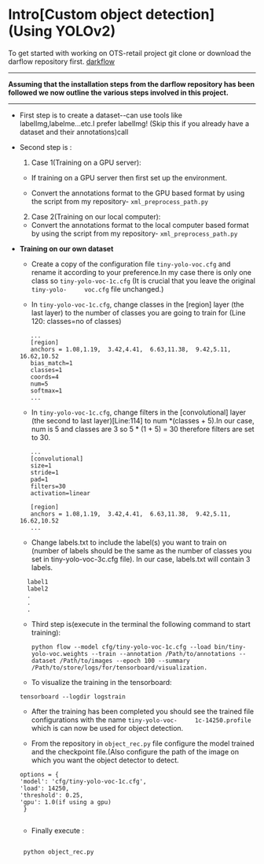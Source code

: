 # Intro[Custom object detection](Using YOLOv2)
To get started with working on OTS-retail project git clone or download the darflow repository first. [darkflow](https://github.com/thtrieu/darkflow.git)

---

**Assuming that the installation steps from the darflow repository has been followed we now outline the various steps involved in this project.**

---
- First step is to create a dataset--can use tools like labelImg,labelme...etc.I prefer labelImg! (Skip this if you already have a dataset and their annotations)call 

- Second step is :

  1. Case 1(Training on a GPU server):

    - If training on a GPU server then first set up the environment.

    - Convert the annotations format to the GPU based format by using the script from my repository- ```xml_preprocess_path.py```
   
   2. Case 2(Training on our local computer):
   
    - Convert the annotations format to the local computer based format by using the script from my repository- ```xml_preprocess_path.py```

- **Training on our own dataset**

     - Create a copy of the configuration file ```tiny-yolo-voc.cfg``` and rename it according to your preference.In my case          there is only one class so ```tiny-yolo-voc-1c.cfg``` (It is crucial that you leave the original ```tiny-yolo-     voc.cfg``` file unchanged.)

     - In ```tiny-yolo-voc-1c.cfg```, change classes in the [region] layer (the last layer) to the number of classes you are          going to train for (Line 120: classes=no of classes) 
     ```
        ...     
        [region]
        anchors = 1.08,1.19,  3.42,4.41,  6.63,11.38,  9.42,5.11,  16.62,10.52
        bias_match=1
        classes=1
        coords=4
        num=5
        softmax=1
        ...
    ```
    
     - In ```tiny-yolo-voc-1c.cfg```, change filters in the [convolutional] layer (the second to last layer)[Line:114] to num         *(classes + 5).In our case, num is 5 and classes are 3 so 5 * (1 + 5) = 30 therefore filters are set to 30.
     ```
        ...
        [convolutional]
        size=1
        stride=1
        pad=1
        filters=30
        activation=linear

        [region]
        anchors = 1.08,1.19,  3.42,4.41,  6.63,11.38,  9.42,5.11,  16.62,10.52
        ...
     ```
     
     - Change labels.txt to include the label(s) you want to train on (number of labels should be the same as the number of          classes you set in tiny-yolo-voc-3c.cfg file). In our case, labels.txt will contain 3 labels.
     ```
       label1
       label2
       .
       .
       .
     ```
    
    - Third step is(execute in the terminal the following command to start training):
    
      ```
      python flow --model cfg/tiny-yolo-voc-1c.cfg --load bin/tiny-yolo-voc.weights --train --annotation /Path/to/annotations --dataset /Path/to/images --epoch 100 --summary /Path/to/store/logs/for/tensorboard/visualization.
      ```

    - To visualize the training in the tensorboard:
    
    ```
    tensorboard --logdir logstrain
    
    ```
    - After the training has been completed you should see the trained file configurations with the name  ``` tiny-yolo-voc-     1c-14250.profile ``` which is can now be used for object detection.
    
    - From the repository in ```object_rec.py``` file configure the model trained and the checkpoint file.(Also configure the       path of the image on which you want the object detector to detect.
    
    ```
    options = {
    'model': 'cfg/tiny-yolo-voc-1c.cfg',
    'load': 14250,
    'threshold': 0.25,
    'gpu': 1.0(if using a gpu)
     }
     
     ```
     - Finally execute :
     ```
      
      python object_rec.py
      
     ```
     

